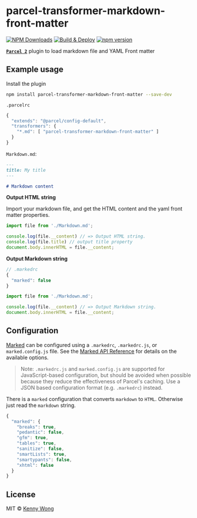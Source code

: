# parcel-transformer-markdown-front-matter


[![NPM Downloads](https://img.shields.io/npm/dm/parcel-transformer-markdown-front-matter.svg?style=flat)](https://www.npmjs.com/package/parcel-transformer-markdown-front-matter)
[![Build & Deploy](https://github.com/indoorequal/parcel-transformer-markdown-front-matter/actions/workflows/ci.yml/badge.svg)](https://github.com/indoorequal/parcel-transformer-markdown-front-matter/actions/workflows/ci.yml)
[![npm version](https://img.shields.io/npm/v/parcel-transformer-markdown-front-matter.svg)](https://www.npmjs.com/package/parcel-transformer-markdown-front-matter)

[**`Parcel 2`**](https://parceljs.org/) plugin to load markdown file and YAML Front matter

## Example usage

Install the plugin

```bash
npm install parcel-transformer-markdown-front-matter --save-dev
```

`.parcelrc`

```js
{
  "extends": "@parcel/config-default",
  "transformers": {
    "*.md": [ "parcel-transformer-markdown-front-matter" ]
  }
}
```

`Markdown.md`:

```markdown
---
title: My title
---

# Markdown content
```

**Output HTML string**

Import your markdown file, and get the HTML content and the yaml front matter properties.

```js
import file from './Markdown.md';

console.log(file.__content) // => Output HTML string.
console.log(file.title) // output title property
document.body.innerHTML = file.__content;
```

**Output Markdown string**

```js
// .markedrc
{
  "marked": false
}
```

```js
import file from './Markdown.md';

console.log(file.__content) // => Output Markdown string.
document.body.innerHTML = file.__content;
```

## Configuration

[Marked](https://github.com/markedjs/marked) can be configured using a `.markedrc`, `.markedrc.js`, or `marked.config.js` file. See the [Marked API Reference](https://marked.js.org/using_advanced#options) for details on the available options.

> Note: `.markedrc.js` and `marked.config.js` are supported for JavaScript-based configuration, but should be avoided when possible because they reduce the effectiveness of Parcel's caching. Use a JSON based configuration format (e.g. `.markedrc`) instead.

There is a `marked` configuration that converts `markdown` to `HTML`. Otherwise just read the `markdown` string.

```js
{
  "marked": {
    "breaks": true,
    "pedantic": false,
    "gfm": true,
    "tables": true,
    "sanitize": false,
    "smartLists": true,
    "smartypants": false,
    "xhtml": false
  }
}
```

## License

MIT © [Kenny Wong](https://wangchujiang.com)
